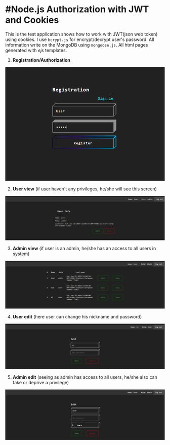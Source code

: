 #Node.js Authorization with JWT and Cookies
===

This is the test application shows how to work with JWT(json web token) using cookies.
I use `bcrypt.js` for encrypt/decrypt user's password. All information write on the MongoDB using `mongoose.js`. All html pages generated with *ejs* templates.

1. **Registration/Authorization**

![](images/Registration.png)


2. **User view**
(if user haven't any privileges, he/she will see this screen)

![](images/View.png)

3. **Admin view**
(if user is an admin, he/she has an access to all users in system)

![](images/Admin-view.png)

4. **User edit**
(here user can change his nickname and password)

![](images/User-edit.png)

5. **Admin edit**
(seeing as admin has access to all users, he/she also can take or deprive a privilege)

![](images/Admin-edit.png)